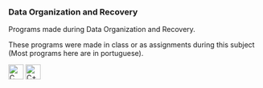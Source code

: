 ### Data Organization and Recovery
Programs made during Data Organization and Recovery.

These programs were made in class or as assignments during this subject (Most programs here are in portuguese).

<img src="https://cdn.jsdelivr.net/gh/devicons/devicon/icons/c/c-original.svg" height="30" width="30" title="C Logo" alt="C Logo" />
<img src="https://cdn.jsdelivr.net/gh/devicons/devicon/icons/cplusplus/cplusplus-original.svg" height="30" width="30" title="C++ Logo" alt="C++ Logo" />
